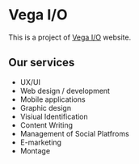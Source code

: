 # Vega I/O

This is a project of [Vega I/O](http://www.vegaio.com/ "Vega I/O") website.

## Our services

- UX/UI
- Web design / development
- Mobile applications
- Graphic design
- Visiual Identification
- Content Writing
- Management of Social Platfroms
- E-marketing
- Montage

